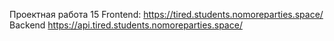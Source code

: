 Проектная работа 15
Frontend: https://tired.students.nomoreparties.space/
Backend https://api.tired.students.nomoreparties.space/